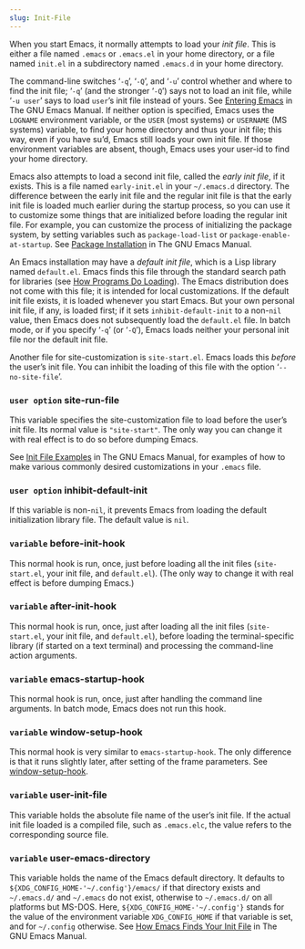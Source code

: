```yaml
---
slug: Init-File
---
```


When you start Emacs, it normally attempts to load your *init file*. This is either a file named `.emacs` or `.emacs.el` in your home directory, or a file named `init.el` in a subdirectory named `.emacs.d` in your home directory.

The command-line switches ‘`-q`’, ‘`-Q`’, and ‘`-u`’ control whether and where to find the init file; ‘`-q`’ (and the stronger ‘`-Q`’) says not to load an init file, while ‘`-u user`’ says to load `user`’s init file instead of yours. See [Entering Emacs](https://www.gnu.org/software/emacs/manual/html_mono/emacs.html#Entering-Emacs) in The GNU Emacs Manual. If neither option is specified, Emacs uses the `LOGNAME` environment variable, or the `USER` (most systems) or `USERNAME` (MS systems) variable, to find your home directory and thus your init file; this way, even if you have su’d, Emacs still loads your own init file. If those environment variables are absent, though, Emacs uses your user-id to find your home directory.

Emacs also attempts to load a second init file, called the *early init file*, if it exists. This is a file named `early-init.el` in your `~/.emacs.d` directory. The difference between the early init file and the regular init file is that the early init file is loaded much earlier during the startup process, so you can use it to customize some things that are initialized before loading the regular init file. For example, you can customize the process of initializing the package system, by setting variables such as `package-load-list` or `package-enable-at-startup`. See [Package Installation](https://www.gnu.org/software/emacs/manual/html_mono/emacs.html#Package-Installation) in The GNU Emacs Manual.

An Emacs installation may have a *default init file*, which is a Lisp library named `default.el`. Emacs finds this file through the standard search path for libraries (see [How Programs Do Loading](/docs/elisp/How-Programs-Do-Loading)). The Emacs distribution does not come with this file; it is intended for local customizations. If the default init file exists, it is loaded whenever you start Emacs. But your own personal init file, if any, is loaded first; if it sets `inhibit-default-init` to a non-`nil` value, then Emacs does not subsequently load the `default.el` file. In batch mode, or if you specify ‘`-q`’ (or ‘`-Q`’), Emacs loads neither your personal init file nor the default init file.

Another file for site-customization is `site-start.el`. Emacs loads this *before* the user’s init file. You can inhibit the loading of this file with the option ‘`--no-site-file`’.

### <span className="tag useroption">`user option`</span> **site-run-file**

This variable specifies the site-customization file to load before the user’s init file. Its normal value is `"site-start"`. The only way you can change it with real effect is to do so before dumping Emacs.

See [Init File Examples](https://www.gnu.org/software/emacs/manual/html_mono/emacs.html#Init-Examples) in The GNU Emacs Manual, for examples of how to make various commonly desired customizations in your `.emacs` file.

### <span className="tag useroption">`user option`</span> **inhibit-default-init**

If this variable is non-`nil`, it prevents Emacs from loading the default initialization library file. The default value is `nil`.

### <span className="tag variable">`variable`</span> **before-init-hook**

This normal hook is run, once, just before loading all the init files (`site-start.el`, your init file, and `default.el`). (The only way to change it with real effect is before dumping Emacs.)

### <span className="tag variable">`variable`</span> **after-init-hook**

This normal hook is run, once, just after loading all the init files (`site-start.el`, your init file, and `default.el`), before loading the terminal-specific library (if started on a text terminal) and processing the command-line action arguments.

### <span className="tag variable">`variable`</span> **emacs-startup-hook**

This normal hook is run, once, just after handling the command line arguments. In batch mode, Emacs does not run this hook.

### <span className="tag variable">`variable`</span> **window-setup-hook**

This normal hook is very similar to `emacs-startup-hook`. The only difference is that it runs slightly later, after setting of the frame parameters. See [window-setup-hook](/docs/elisp/Startup-Summary).

### <span className="tag variable">`variable`</span> **user-init-file**

This variable holds the absolute file name of the user’s init file. If the actual init file loaded is a compiled file, such as `.emacs.elc`, the value refers to the corresponding source file.

### <span className="tag variable">`variable`</span> **user-emacs-directory**

This variable holds the name of the Emacs default directory. It defaults to `${XDG_CONFIG_HOME-'~/.config'}/emacs/` if that directory exists and `~/.emacs.d/` and `~/.emacs` do not exist, otherwise to `~/.emacs.d/` on all platforms but MS-DOS. Here, `${XDG_CONFIG_HOME-'~/.config'}` stands for the value of the environment variable `XDG_CONFIG_HOME` if that variable is set, and for `~/.config` otherwise. See [How Emacs Finds Your Init File](https://www.gnu.org/software/emacs/manual/html_mono/emacs.html#Find-Init) in The GNU Emacs Manual.

